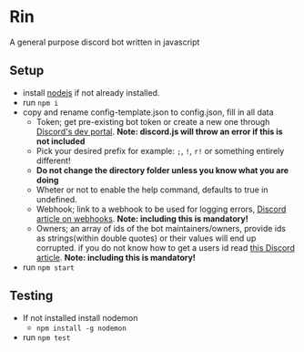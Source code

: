 # Rin
A general purpose discord bot written in javascript

## Setup
* install [nodejs](https://nodejs.org/en/) if not already installed.
* run `npm i`
* copy and rename config-template.json to config.json, fill in all data
	* Token; get pre-existing bot token or create a new one through [Discord's dev portal](https://discord.com/developers/applications). **Note: discord.js will throw an error if this is not included**
	* Pick your desired prefix for example: `;`, `!`, `r!` or something entirely different!
	* **Do not change the directory folder unless you know what you are doing**
	* Wheter or not to enable the help command, defaults to true in undefined.
	* Webhook; link to a webhook to be used for logging errors, [Discord article on webhooks](https://support.discord.com/hc/en-us/articles/228383668-Intro-to-Webhooks). **Note: including this is mandatory!**
	* Owners; an array of ids of the bot maintainers/owners, provide ids as strings(within double quotes) or their values will end up corrupted. if you do not know how to get a users id read [this Discord article](https://support.discord.com/hc/en-us/articles/206346498-Where-can-I-find-my-User-Server-Message-ID-). **Note: including this is mandatory!**
* run `npm start`

## Testing
* If not installed install nodemon
	* `npm install -g nodemon`
* run `npm test`